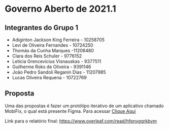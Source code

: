 # Governo Aberto de 2021.1


## Integrantes do Grupo 1

- Adiginton Jackson King Ferreira - 10258705
- Levi de Oliveira Fernandes - 10724250
- Thomás da Cunha Marques -11206480
- Clara dos Reis Schuler - 9776152
- Leticia Grencevicius Visnauskas - 9377511
- Guilherme Roks de Oliveira - 9391146
- João Pedro Sandoli Reganin Dias - 11207985
- Lucas Oliveira Requena - 10722769


## Proposta
Uma das propostas é fazer um protótipo iterativo de um aplicativo chamado MobiFix, o qual está presente Figma.
Para acessar [Clique Aqui](https://www.figma.com/proto/UwZekC4I60WNIHvSmtRwlq/MobiFix?node-id=24%3A2&scaling=scale-down&page-id=0%3A1 "MobiFix")

Link para o relatório final:
https://www.overleaf.com/read/hfpnvggrkbvm
